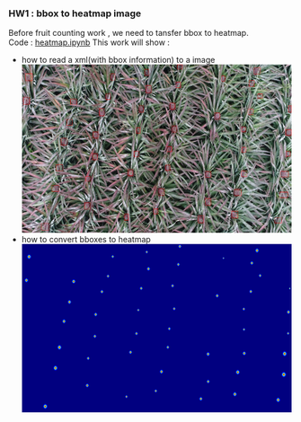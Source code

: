 ### HW1 : bbox to heatmap image
Before fruit counting work , we need to tansfer bbox to heatmap. <br />
Code : [heatmap.ipynb](https://github.com/aaron851113/ComputerVision/blob/master/bbox_to_heatmap/heatmap.ipynb.ipynb)
This work will show : 
* how to read a xml(with bbox information) to a image 
<img src="https://github.com/aaron851113/ComputerVision/blob/master/bbox_to_heatmap/labelled.jpg" width="600" height="300" /><br />
* how to convert bboxes to heatmap <br />
<img src="https://github.com/aaron851113/ComputerVision/blob/master/bbox_to_heatmap/heatmap_output.jpg" width="600" height="300" /><br />
